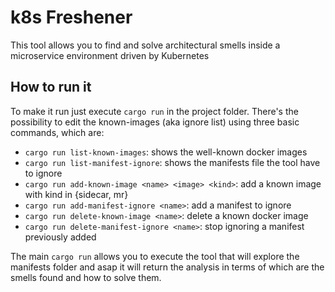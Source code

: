 # k8s Freshener
This tool allows you to find and solve architectural smells inside a microservice environment driven by Kubernetes

## How to run it
To make it run just execute `cargo run` in the project folder. There's the possibility to edit the known-images (aka ignore list) using three basic commands, which are:
- `cargo run list-known-images`: shows the well-known docker images
- `cargo run list-manifest-ignore`: shows the manifests file the tool have to ignore
- `cargo run add-known-image <name> <image> <kind>`: add a known image with kind in {sidecar, mr}
- `cargo run add-manifest-ignore <name>`: add a manifest to ignore
- `cargo run delete-known-image <name>`: delete a known docker image
- `cargo run delete-manifest-ignore <name>`: stop ignoring a manifest previously added

The main `cargo run` allows you to execute the tool that will explore the manifests folder and asap it will return the analysis in terms of which are the smells found and how to solve them.